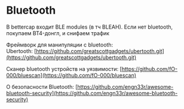 # Bluetooth

В bettercap входит BLE modules (в тч BLEAH). Если нет bluetooth, покупаем BT4-донгл, и снифаем трафик

Фреймворк для манипуляции с bluetooth:\
Ubertooth: [https://github.com/greatscottgadgets/ubertooth.git](https://github.com/greatscottgadgets/ubertooth.git)

Сканер bluetooth устройств на уязвимости: [https://github.com/fO-000/bluescan](https://github.com/fO-000/bluescan)

О безопасности Bluetooth: [https://github.com/engn33r/awesome-bluetooth-security](https://github.com/engn33r/awesome-bluetooth-security)
